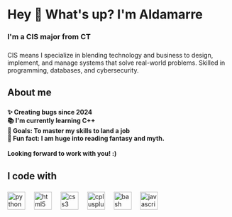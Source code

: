 <h1 align="left">Hey 👋 What's up? I'm Aldamarre</h1>

###

<h3 align="left">I'm a CIS major from CT</h3>

###

<p align="left">CIS means I specialize in blending technology and business to design, implement, and manage systems that solve real-world problems. Skilled in programming, databases, and cybersecurity.</p>

###

<h2 align="left">About me</h2>

###

<h4 align="left">✨ Creating bugs since 2024<br>📚 I'm currently learning C++<br>🎯 Goals: To master my skills to land a job<br>🎲 Fun fact: I am huge into reading fantasy and myth.<br><br>Looking forward to work with you! :)</h4>

###

<h2 align="left">I code with</h2>

###

<div align="left">
  <img src="https://cdn.jsdelivr.net/gh/devicons/devicon/icons/python/python-original.svg" height="40" alt="python logo"  />
  <img width="12" />
  <img src="https://cdn.jsdelivr.net/gh/devicons/devicon/icons/html5/html5-original.svg" height="40" alt="html5 logo"  />
  <img width="12" />
  <img src="https://cdn.jsdelivr.net/gh/devicons/devicon/icons/css3/css3-original.svg" height="40" alt="css3 logo"  />
  <img width="12" />
  <img src="https://cdn.jsdelivr.net/gh/devicons/devicon/icons/cplusplus/cplusplus-original.svg" height="40" alt="cplusplus logo"  />
  <img width="12" />
  <img src="https://cdn.jsdelivr.net/gh/devicons/devicon/icons/bash/bash-original.svg" height="40" alt="bash logo"  />
  <img width="12" />
  <img src="https://cdn.jsdelivr.net/gh/devicons/devicon/icons/javascript/javascript-original.svg" height="40" alt="javascript logo"  />
</div>

###


###
